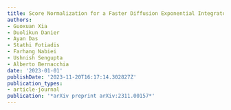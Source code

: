 ```yaml
---
title: Score Normalization for a Faster Diffusion Exponential Integrator Sampler
authors:
- Guoxuan Xia
- Duolikun Danier
- Ayan Das
- Stathi Fotiadis
- Farhang Nabiei
- Ushnish Sengupta
- Alberto Bernacchia
date: '2023-01-01'
publishDate: '2023-11-20T16:17:14.302827Z'
publication_types:
- article-journal
publication: '*arXiv preprint arXiv:2311.00157*'
---
```

